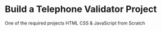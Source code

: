 # Build a Telephone Validator Project
One of the required projects 
HTML CSS & JavaScript from Scratch
